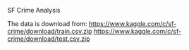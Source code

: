 SF Crime Analysis

The data is download from:
https://www.kaggle.com/c/sf-crime/download/train.csv.zip
https://www.kaggle.com/c/sf-crime/download/test.csv.zip
